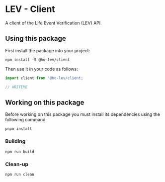 LEV - Client
============

A client of the Life Event Verification (LEV) API.


Using this package
------------------

First install the package into your project:

```shell
npm install -S @ho-lev/client
```

Then use it in your code as follows:

```js
import client from '@ho-lev/client;

// WRITEME

```


Working on this package
-----------------------

Before working on this package you must install its dependencies using
the following command:

```shell
pnpm install
```


### Building

```shell
npm run build
```


### Clean-up

```shell
npm run clean
```
